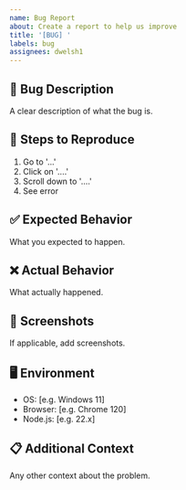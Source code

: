 ```yaml
---
name: Bug Report
about: Create a report to help us improve
title: '[BUG] '
labels: bug
assignees: dwelsh1
---
```


## 🐛 Bug Description
A clear description of what the bug is.

## 🔄 Steps to Reproduce
1. Go to '...'
2. Click on '....'
3. Scroll down to '....'
4. See error

## ✅ Expected Behavior
What you expected to happen.

## ❌ Actual Behavior
What actually happened.

## 📸 Screenshots
If applicable, add screenshots.

## 🖥️ Environment
- OS: [e.g. Windows 11]
- Browser: [e.g. Chrome 120]
- Node.js: [e.g. 22.x]

## 📋 Additional Context
Any other context about the problem.
